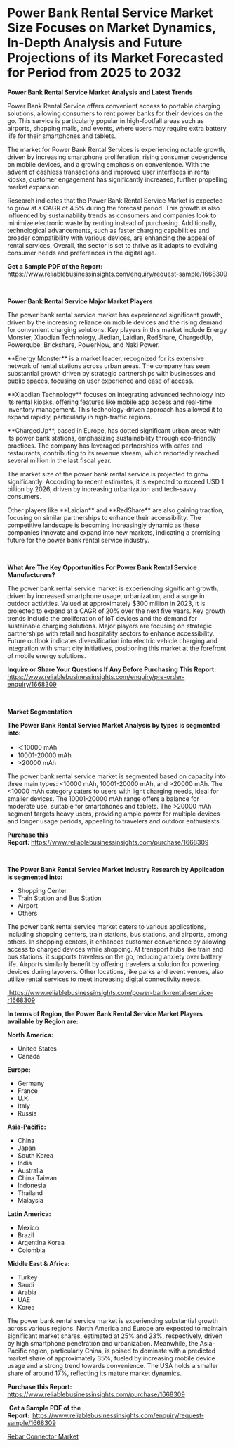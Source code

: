 <p><h1>Power Bank Rental Service Market Size Focuses on Market Dynamics, In-Depth Analysis and Future Projections of its Market Forecasted for Period from 2025 to 2032</h1></p><p><strong>Power Bank Rental Service Market Analysis and Latest Trends</strong></p>
<p><p>Power Bank Rental Service offers convenient access to portable charging solutions, allowing consumers to rent power banks for their devices on the go. This service is particularly popular in high-footfall areas such as airports, shopping malls, and events, where users may require extra battery life for their smartphones and tablets. </p><p>The market for Power Bank Rental Services is experiencing notable growth, driven by increasing smartphone proliferation, rising consumer dependence on mobile devices, and a growing emphasis on convenience. With the advent of cashless transactions and improved user interfaces in rental kiosks, customer engagement has significantly increased, further propelling market expansion.</p><p>Research indicates that the Power Bank Rental Service Market is expected to grow at a CAGR of 4.5% during the forecast period. This growth is also influenced by sustainability trends as consumers and companies look to minimize electronic waste by renting instead of purchasing. Additionally, technological advancements, such as faster charging capabilities and broader compatibility with various devices, are enhancing the appeal of rental services. Overall, the sector is set to thrive as it adapts to evolving consumer needs and preferences in the digital age.</p></p>
<p><strong>Get a Sample PDF of the Report:&nbsp;</strong> <a href="https://www.reliablebusinessinsights.com/enquiry/request-sample/1668309?utm_campaign=2789&utm_medium=2&utm_source=Github&utm_content=ia&utm_term=06032025&utm_id=power-bank-rental-service">https://www.reliablebusinessinsights.com/enquiry/request-sample/1668309</a></p>
<p>&nbsp;</p>
<p><strong>Power Bank Rental Service Major Market Players</strong></p>
<p><p>The power bank rental service market has experienced significant growth, driven by the increasing reliance on mobile devices and the rising demand for convenient charging solutions. Key players in this market include Energy Monster, Xiaodian Technology, Jiedian, Laidian, RedShare, ChargedUp, Powerqube, Brickshare, PowerNow, and Naki Power.</p><p>**Energy Monster** is a market leader, recognized for its extensive network of rental stations across urban areas. The company has seen substantial growth driven by strategic partnerships with businesses and public spaces, focusing on user experience and ease of access. </p><p>**Xiaodian Technology** focuses on integrating advanced technology into its rental kiosks, offering features like mobile app access and real-time inventory management. This technology-driven approach has allowed it to expand rapidly, particularly in high-traffic regions. </p><p>**ChargedUp**, based in Europe, has dotted significant urban areas with its power bank stations, emphasizing sustainability through eco-friendly practices. The company has leveraged partnerships with cafes and restaurants, contributing to its revenue stream, which reportedly reached several million in the last fiscal year. </p><p>The market size of the power bank rental service is projected to grow significantly. According to recent estimates, it is expected to exceed USD 1 billion by 2026, driven by increasing urbanization and tech-savvy consumers. </p><p>Other players like **Laidian** and **RedShare** are also gaining traction, focusing on similar partnerships to enhance their accessibility. The competitive landscape is becoming increasingly dynamic as these companies innovate and expand into new markets, indicating a promising future for the power bank rental service industry.</p></p>
<p>&nbsp;</p>
<p><strong>What Are The Key Opportunities For Power Bank Rental Service Manufacturers?</strong></p>
<p><p>The power bank rental service market is experiencing significant growth, driven by increased smartphone usage, urbanization, and a surge in outdoor activities. Valued at approximately $300 million in 2023, it is projected to expand at a CAGR of 20% over the next five years. Key growth trends include the proliferation of IoT devices and the demand for sustainable charging solutions. Major players are focusing on strategic partnerships with retail and hospitality sectors to enhance accessibility. Future outlook indicates diversification into electric vehicle charging and integration with smart city initiatives, positioning this market at the forefront of mobile energy solutions.</p></p>
<p><strong>Inquire or Share Your Questions If Any Before Purchasing This Report:</strong> <a href="https://www.reliablebusinessinsights.com/enquiry/pre-order-enquiry/1668309?utm_campaign=2789&utm_medium=2&utm_source=Github&utm_content=ia&utm_term=06032025&utm_id=power-bank-rental-service">https://www.reliablebusinessinsights.com/enquiry/pre-order-enquiry/1668309</a></p>
<p>&nbsp;</p>
<p><strong>Market Segmentation</strong></p>
<p><strong>The Power Bank Rental Service Market Analysis by types is segmented into:</strong></p>
<p><ul><li>＜10000 mAh</li><li>10001-20000 mAh</li><li>>20000 mAh</li></ul></p>
<p><p>The power bank rental service market is segmented based on capacity into three main types: <10000 mAh, 10001-20000 mAh, and >20000 mAh. The <10000 mAh category caters to users with light charging needs, ideal for smaller devices. The 10001-20000 mAh range offers a balance for moderate use, suitable for smartphones and tablets. The >20000 mAh segment targets heavy users, providing ample power for multiple devices and longer usage periods, appealing to travelers and outdoor enthusiasts.</p></p>
<p><strong>Purchase this Report:&nbsp;</strong><a href="https://www.reliablebusinessinsights.com/purchase/1668309?utm_campaign=2789&utm_medium=2&utm_source=Github&utm_content=ia&utm_term=06032025&utm_id=power-bank-rental-service">https://www.reliablebusinessinsights.com/purchase/1668309</a></p>
<p>&nbsp;</p>
<p><strong>The Power Bank Rental Service Market Industry Research by Application is segmented into:</strong></p>
<p><ul><li>Shopping Center</li><li>Train Station and Bus Station</li><li>Airport</li><li>Others</li></ul></p>
<p><p>The power bank rental service market caters to various applications, including shopping centers, train stations, bus stations, and airports, among others. In shopping centers, it enhances customer convenience by allowing access to charged devices while shopping. At transport hubs like train and bus stations, it supports travelers on the go, reducing anxiety over battery life. Airports similarly benefit by offering travelers a solution for powering devices during layovers. Other locations, like parks and event venues, also utilize rental services to meet increasing digital connectivity needs.</p></p>
<p><a href="https://www.reliablebusinessinsights.com/power-bank-rental-service-r1668309?utm_campaign=2789&utm_medium=2&utm_source=Github&utm_content=ia&utm_term=06032025&utm_id=power-bank-rental-service">&nbsp;https://www.reliablebusinessinsights.com/power-bank-rental-service-r1668309</a></p>
<p><strong>In terms of Region, the Power Bank Rental Service Market Players available by Region are:</strong></p>
<p>
    <p> <strong> North America: </strong>
        <ul>
            <li>United States</li>
            <li>Canada</li>
        </ul>
        </p> 
    <p> <strong> Europe: </strong>
        <ul>
            <li>Germany</li>
            <li>France</li>
            <li>U.K.</li>
            <li>Italy</li>
            <li>Russia</li>
        </ul>
        </p> 
    <p> <strong> Asia-Pacific: </strong>
        <ul>
            <li>China</li>
            <li>Japan</li>
            <li>South Korea</li>
            <li>India</li>
            <li>Australia</li>
            <li>China Taiwan</li>
            <li>Indonesia</li>
            <li>Thailand</li>
            <li>Malaysia</li>
        </ul>
        </p> 
    <p> <strong> Latin America: </strong>
        <ul>
            <li>Mexico</li>
            <li>Brazil</li>
            <li>Argentina Korea</li>
            <li>Colombia</li>
        </ul>
        </p> 
    <p> <strong> Middle East & Africa: </strong>
        <ul>
            <li>Turkey</li>
            <li>Saudi</li>
            <li>Arabia</li>
            <li>UAE</li>
            <li>Korea</li>
        </ul>
    </p>
    </p>
<p><p>The power bank rental service market is experiencing substantial growth across various regions. North America and Europe are expected to maintain significant market shares, estimated at 25% and 23%, respectively, driven by high smartphone penetration and urbanization. Meanwhile, the Asia-Pacific region, particularly China, is poised to dominate with a predicted market share of approximately 35%, fueled by increasing mobile device usage and a strong trend towards convenience. The USA holds a smaller share of around 17%, reflecting its mature market dynamics.</p></p>
<p><strong>Purchase this Report: </strong><a href="https://www.reliablebusinessinsights.com/purchase/1668309?utm_campaign=2789&utm_medium=2&utm_source=Github&utm_content=ia&utm_term=06032025&utm_id=power-bank-rental-service">https://www.reliablebusinessinsights.com/purchase/1668309</a></p>
<p>&nbsp;<strong>Get a Sample PDF of the Report:&nbsp;&nbsp;</strong><a href="https://www.reliablebusinessinsights.com/enquiry/request-sample/1668309?utm_campaign=2789&utm_medium=2&utm_source=Github&utm_content=ia&utm_term=06032025&utm_id=power-bank-rental-service">https://www.reliablebusinessinsights.com/enquiry/request-sample/1668309</a></p>
<p><strong></strong></p>
<p><p><a href="https://github.com/vilehoaguy/Market-Research-Report-List-1/blob/main/rebar-connector-market.md?utm_campaign=2789&utm_medium=2&utm_source=Github&utm_content=ia&utm_term=06032025&utm_id=power-bank-rental-service">Rebar Connector Market</a></p></p>